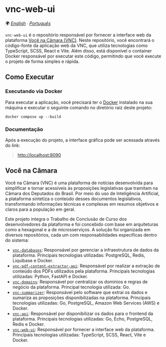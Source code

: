 # vnc-web-ui

🌍 *[English](README.md) ∙ [Português](README_pt.md)*

`vnc-web-ui` é o repositório responsável por fornecer a interface web da plataforma
[Você na Câmara (VNC)](#você-na-câmara). Neste repositório, você encontrará o código-fonte da aplicação web da VNC,
que utiliza tecnologias como TypeScript, SCSS, React e Vite. Além disso, está disponível o container Docker responsável
por executar este código, permitindo que você execute o projeto de forma simples e rápida.

## Como Executar

### Executando via Docker

Para executar a aplicação, você precisará ter o [Docker](https://www.docker.com) instalado na sua máquina e executar o
seguinte comando no diretório raiz deste projeto:

````shell
docker compose up --build
````

### Documentação

Após a execução do projeto, a interface gráfica pode ser acessada através do link:

> [http://localhost:8090](http://localhost:8090)

## Você na Câmara

Você na Câmara (VNC) é uma plataforma de notícias desenvolvida para simplificar e tornar acessíveis às proposições
legislativas que tramitam na Câmara dos Deputados do Brasil. Por meio do uso de Inteligência Artificial, a plataforma
sintetiza o conteúdo desses documentos legislativos, transformando informações técnicas e complexas em resumos objetivos
e claros para a população em geral.

Este projeto integra o Trabalho de Conclusão de Curso dos desenvolvedores da plataforma e foi concebido com base
em arquiteturas como a hexagonal e a de microsserviços. A solução foi organizada em diversos repositórios, cada um com
responsabilidades específicas dentro do sistema:

* [`vnc-databases`](https://github.com/devlucassantos/vnc-databases): Responsável por gerenciar a infraestrutura de
  dados da plataforma. Principais tecnologias utilizadas: PostgreSQL, Redis, Liquibase e Docker.
* [`vnc-pdf-content-extractor-api`](https://github.com/devlucassantos/vnc-pdf-content-extractor-api): Responsável por
  realizar a extração de conteúdo dos PDFs utilizados pela plataforma. Principais tecnologias utilizadas: Python,
  FastAPI e Docker.
* [`vnc-domains`](https://github.com/devlucassantos/vnc-domains): Responsável por centralizar os domínios e regras de
  negócio da plataforma. Principal tecnologia utilizada: Go.
* [`vnc-summarizer`](https://github.com/devlucassantos/vnc-summarizer): Responsável pelo software que extrai os dados e
  sumariza as proposições disponibilizadas na plataforma. Principais tecnologias utilizadas: Go, PostgreSQL, Amazon Web
  Services (AWS) e Docker.
* [`vnc-api`](https://github.com/devlucassantos/vnc-api): Responsável por disponibilizar os dados para o frontend da
  plataforma. Principais tecnologias utilizadas: Go, Echo, PostgreSQL, Redis e Docker.
* [`vnc-web-ui`](https://github.com/devlucassantos/vnc-web-ui): Responsável por fornecer a interface web da plataforma.
  Principais tecnologias utilizadas: TypeScript, SCSS, React, Vite e Docker.
